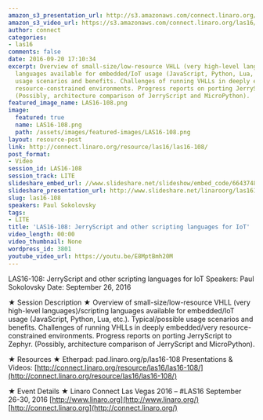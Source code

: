 ```yaml
---
amazon_s3_presentation_url: http://s3.amazonaws.com/connect.linaro.org/las16/Presentations/Monday/LAS16-108%20-%20JerryScript%20and%20other%20scripting%20languages%20for%20IoT.pdf
amazon_s3_video_url: https://s3.amazonaws.com/connect.linaro.org/las16/Videos/Monday/LAS16-108%20Jerryscript%20and%20other%20scripting%20languages%20for%20IoT.mp4
author: connect
categories:
- las16
comments: false
date: 2016-09-20 17:10:34
excerpt: Overview of small-size/low-resource VHLL (very high-level languages)/scripting
  languages available for embedded/IoT usage (JavaScript, Python, Lua, etc.). Typical/possible
  usage scenarios and benefits. Challenges of running VHLLs in deeply embedded/very
  resource-constrained environments. Progress reports on porting JerryScript to Zephyr.
  (Possibly, architecture comparison of JerryScript and MicroPython).
featured_image_name: LAS16-108.png
image:
  featured: true
  name: LAS16-108.png
  path: /assets/images/featured-images/LAS16-108.png
layout: resource-post
link: http://connect.linaro.org/resource/las16/las16-108/
post_format:
- Video
session_id: LAS16-108
session_track: LITE
slideshare_embed_url: //www.slideshare.net/slideshow/embed_code/66437485
slideshare_presentation_url: http://www.slideshare.net/linaroorg/las16108-jerryscript-and-other-scripting-languages-for-iot
slug: las16-108
speakers: Paul Sokolovsky
tags:
- LITE
title: 'LAS16-108: JerryScript and other scripting languages for IoT'
video_length: 00:00
video_thumbnail: None
wordpress_id: 3801
youtube_video_url: https://youtu.be/E8MptBmh20M
---
```


LAS16-108: JerryScript and other scripting languages for IoT
Speakers: Paul Sokolovsky
Date: September 26, 2016

★ Session Description ★
Overview of small-size/low-resource VHLL (very high-level languages)/scripting languages available for embedded/IoT usage (JavaScript, Python, Lua, etc.). Typical/possible usage scenarios and benefits. Challenges of running VHLLs in deeply embedded/very resource-constrained environments. Progress reports on porting JerryScript to Zephyr. (Possibly, architecture comparison of JerryScript and MicroPython).

★ Resources ★
Etherpad: pad.linaro.org/p/las16-108
Presentations & Videos: [http://connect.linaro.org/resource/las16/las16-108/](http://connect.linaro.org/resource/las16/las16-108/)

★ Event Details ★
Linaro Connect Las Vegas 2016 – #LAS16
September 26-30, 2016
[http://www.linaro.org](http://www.linaro.org/)
[http://connect.linaro.org](http://connect.linaro.org/)